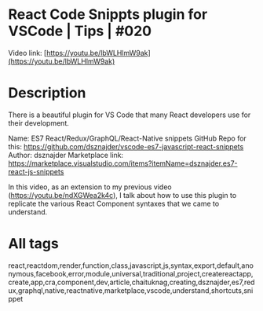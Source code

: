 # React Code Snippts plugin for VSCode | Tips | #020

Video link: [https://youtu.be/lbWLHlmW9ak](https://youtu.be/lbWLHlmW9ak)

# Description

There is a beautiful plugin for VS Code that many React developers use for their development.

Name: ES7 React/Redux/GraphQL/React-Native snippets
GitHub Repo for this: https://github.com/dsznajder/vscode-es7-javascript-react-snippets
Author: dsznajder
Marketplace link: https://marketplace.visualstudio.com/items?itemName=dsznajder.es7-react-js-snippets

In this video, as an extension to my previous video (https://youtu.be/ndXGWea2k4c), I talk about how to use this plugin to replicate the various React Component syntaxes that we came to understand.

# All tags

react,reactdom,render,function,class,javascript,js,syntax,export,default,anonymous,facebook,error,module,universal,traditional,project,createreactapp,create,app,cra,component,dev,article,chaituknag,creating,dsznajder,es7,redux,graphql,native,reactnative,marketplace,vscode,understand,shortcuts,snippet
